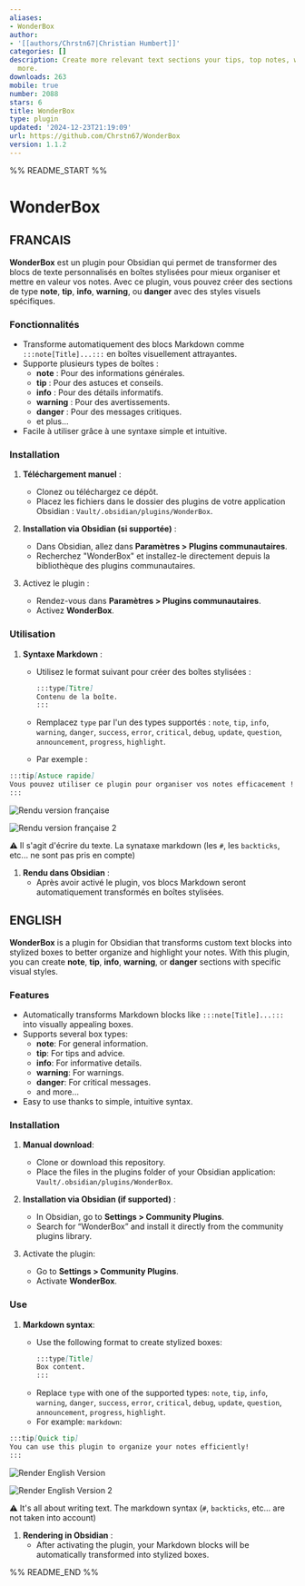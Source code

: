 ```yaml
---
aliases:
- WonderBox
author:
- '[[authors/Chrstn67|Christian Humbert]]'
categories: []
description: Create more relevant text sections your tips, top notes, warnings and
  more.
downloads: 263
mobile: true
number: 2088
stars: 6
title: WonderBox
type: plugin
updated: '2024-12-23T21:19:09'
url: https://github.com/Chrstn67/WonderBox
version: 1.1.2
---
```


%% README_START %%

# WonderBox

## FRANCAIS

**WonderBox** est un plugin pour Obsidian qui permet de transformer des blocs de texte personnalisés en boîtes stylisées pour mieux organiser et mettre en valeur vos notes. Avec ce plugin, vous pouvez créer des sections de type **note**, **tip**, **info**, **warning**, ou **danger** avec des styles visuels spécifiques.

### Fonctionnalités

- Transforme automatiquement des blocs Markdown comme `:::note[Title]...:::` en boîtes visuellement attrayantes.
- Supporte plusieurs types de boîtes :
  - **note** : Pour des informations générales.
  - **tip** : Pour des astuces et conseils.
  - **info** : Pour des détails informatifs.
  - **warning** : Pour des avertissements.
  - **danger** : Pour des messages critiques.
  - et plus...
- Facile à utiliser grâce à une syntaxe simple et intuitive.

### Installation

1. **Téléchargement manuel** :

   - Clonez ou téléchargez ce dépôt.
   - Placez les fichiers dans le dossier des plugins de votre application Obsidian : `Vault/.obsidian/plugins/WonderBox`.

2. **Installation via Obsidian (si supportée)** :

   - Dans Obsidian, allez dans **Paramètres > Plugins communautaires**.
   - Recherchez "WonderBox" et installez-le directement depuis la bibliothèque des plugins communautaires.

3. Activez le plugin :
   - Rendez-vous dans **Paramètres > Plugins communautaires**.
   - Activez **WonderBox**.

### Utilisation

1. **Syntaxe Markdown** :

   - Utilisez le format suivant pour créer des boîtes stylisées :
     ```markdown
     :::type[Titre]
     Contenu de la boîte.
     :::
     ```
   - Remplacez `type` par l'un des types supportés : `note`, `tip`, `info`, `warning`, `danger`, `success`, `error`, `critical`, `debug`, `update`, `question`, `announcement`, `progress`, `highlight`.

   - Par exemple :

```markdown
:::tip[Astuce rapide]
Vous pouvez utiliser ce plugin pour organiser vos notes efficacement !
:::
```

![Rendu version française](https://github.com/Chrstn67/WonderBox/raw/main/images/rendu-version-francaise.png)

![Rendu version française 2](https://github.com/Chrstn67/WonderBox/raw/main/images/rendu-version-francaise-2.png)

⚠️ Il s'agit d'écrire du texte. La synataxe markdown (les `#`, les `backticks`, etc... ne sont pas pris en compte)

1. **Rendu dans Obsidian** :
   - Après avoir activé le plugin, vos blocs Markdown seront automatiquement transformés en boîtes stylisées.

## ENGLISH

**WonderBox** is a plugin for Obsidian that transforms custom text blocks into stylized boxes to better organize and highlight your notes. With this plugin, you can create **note**, **tip**, **info**, **warning**, or **danger** sections with specific visual styles.

### Features

- Automatically transforms Markdown blocks like `:::note[Title]...:::` into visually appealing boxes.
- Supports several box types:
  - **note**: For general information.
  - **tip**: For tips and advice.
  - **info**: For informative details.
  - **warning**: For warnings.
  - **danger**: For critical messages.
  - and more...
- Easy to use thanks to simple, intuitive syntax.

### Installation

1. **Manual download**:

   - Clone or download this repository.
   - Place the files in the plugins folder of your Obsidian application: `Vault/.obsidian/plugins/WonderBox`.

2. **Installation via Obsidian (if supported)** :

   - In Obsidian, go to **Settings > Community Plugins**.
   - Search for “WonderBox” and install it directly from the community plugins library.

3. Activate the plugin:
   - Go to **Settings > Community Plugins**.
   - Activate **WonderBox**.

### Use

1. **Markdown syntax**:

   - Use the following format to create stylized boxes:
     ```markdown
     :::type[Title]
     Box content.
     :::
     ```
   - Replace `type` with one of the supported types: `note`, `tip`, `info`, `warning`, `danger`, `success`, `error`, `critical`, `debug`, `update`, `question`, `announcement`, `progress`, `highlight`.
   - For example: `markdown`:

```markdown
:::tip[Quick tip]
You can use this plugin to organize your notes efficiently!
:::
```

![Render English Version](https://github.com/Chrstn67/WonderBox/raw/main/images/render-english-version.png)

![Render English Version 2](https://github.com/Chrstn67/WonderBox/raw/main/images/render-english-version-2.png)

⚠️ It's all about writing text. The markdown syntax (`#`, `backticks`, etc... are not taken into account)

1. **Rendering in Obsidian** :
   - After activating the plugin, your Markdown blocks will be automatically transformed into stylized boxes.


%% README_END %%